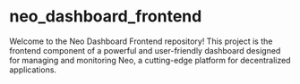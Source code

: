 # neo_dashboard_frontend
Welcome to the Neo Dashboard Frontend repository! This project is the frontend component of a powerful and user-friendly dashboard designed for managing and monitoring Neo, a cutting-edge platform for decentralized applications.
